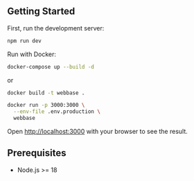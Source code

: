 ## Getting Started

First, run the development server:

```bash
npm run dev
```

Run with Docker:

```bash
docker-compose up --build -d
```

or

```bash
docker build -t webbase .

docker run -p 3000:3000 \
  --env-file .env.production \
  webbase
```

Open [http://localhost:3000](http://localhost:3000) with your browser to see the result.

## Prerequisites
- Node.js >= 18